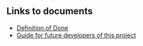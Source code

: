 ## Links to documents
* [Definition of Done](https://github.com/Sukeltaja-App/main/blob/master/documentation/Definition_of_done.md)
* [Guide for future developers of this project](https://github.com/Sukeltaja-App/main/blob/master/documentation/developers.md)
